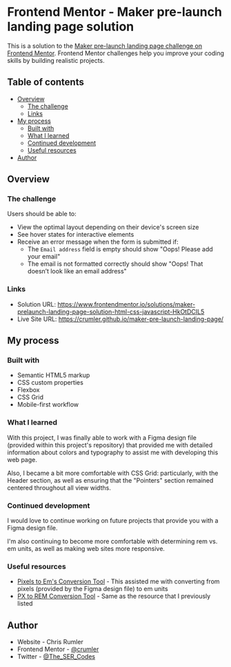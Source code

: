 # Frontend Mentor - Maker pre-launch landing page solution

This is a solution to the [Maker pre-launch landing page challenge on Frontend Mentor](https://www.frontendmentor.io/challenges/maker-prelaunch-landing-page-WVZIJtKLd). Frontend Mentor challenges help you improve your coding skills by building realistic projects. 

## Table of contents

- [Overview](#overview)
  - [The challenge](#the-challenge)
  - [Links](#links)
- [My process](#my-process)
  - [Built with](#built-with)
  - [What I learned](#what-i-learned)
  - [Continued development](#continued-development)
  - [Useful resources](#useful-resources)
- [Author](#author)


## Overview

### The challenge

Users should be able to:

- View the optimal layout depending on their device's screen size
- See hover states for interactive elements
- Receive an error message when the form is submitted if:
  - The `Email address` field is empty should show "Oops! Please add your email"
  - The email is not formatted correctly should show "Oops! That doesn’t look like an email address"

### Links

- Solution URL: https://www.frontendmentor.io/solutions/maker-prelaunch-landing-page-solution-html-css-javascript-HkOtDCIL5
- Live Site URL: https://crumler.github.io/maker-pre-launch-landing-page/

## My process

### Built with

- Semantic HTML5 markup
- CSS custom properties
- Flexbox
- CSS Grid
- Mobile-first workflow

### What I learned

With this project, I was finally able to work with a Figma design file (provided within this project's repository) that provided me with detailed information about colors and typography to assist me with developing this web page.

Also, I became a bit more comfortable with CSS Grid: particularly, with the Header section, as well as ensuring that the "Pointers" section remained centered throughout all view widths.

### Continued development

I would love to continue working on future projects that provide you with a Figma design file.

I'm also continuing to become more comfortable with determining rem vs. em units, as well as making web sites more responsive.

### Useful resources

- [Pixels to Em's Conversion Tool](https://www.w3schools.com/tags/ref_pxtoemconversion.asp) - This assisted me with converting from pixels (provided by the Figma design file) to em units
- [PX to REM Conversion Tool](https://nekocalc.com/px-to-rem-converter) - Same as the resource that I previously listed

## Author

- Website - Chris Rumler
- Frontend Mentor - [@crumler](https://www.frontendmentor.io/profile/crumler)
- Twitter - [@The_SER_Codes](https://twitter.com/The_SER_Codes)
